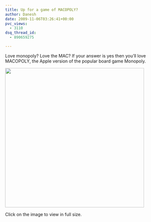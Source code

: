 ```yaml
---
title: Up for a game of MACOPOLY?
author: Danesh
date: 2009-11-06T03:26:41+00:00
pvc_views:
  - 3110
dsq_thread_id:
  - 890659275

---
```

Love monopoly? Love the MAC? If your answer is yes then you&#8217;ll love MACOPOLY, the Apple version of the popular board game Monopoly.

[<img class="alignnone" title="Macopoly" src="http://img94.imageshack.us/img94/759/macopoly.jpg" alt="" width="450" />][1]

Click on the image to view in full size.

 [1]: http://img94.imageshack.us/img94/759/macopoly.jpg